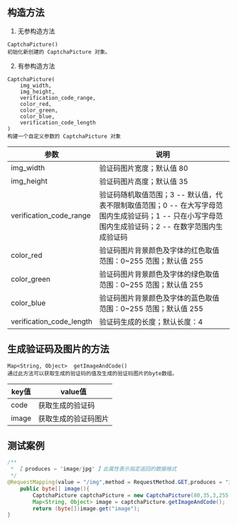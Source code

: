 ## 构造方法

1. 无参构造方法

```
CaptchaPicture()
初始化新创建的 CaptchaPicture 对象。
```

2. 有参构造方法

```
CaptchaPicture(
	img_width,
	img_height,
	verification_code_range,
	color_red,
	color_green,
	color_blue,
	verification_code_length
)
构建一个自定义参数的 CaptchaPicture 对象
```

| 参数                     | 说明                                                         |
| ------------------------ | ------------------------------------------------------------ |
| img_width                | 验证码图片宽度；默认值 80                                    |
| img_height               | 验证码图片高度；默认值 35                                    |
| verification_code_range  | 验证码随机取值范围；3 -- 默认值，代表不限制取值范围；0 -- 在大写字母范围内生成验证码；1 -- 只在小写字母范围内生成验证码；2 -- 在数字范围内生成验证码 |
| color_red                | 验证码图片背景颜色及字体的红色取值范围：0~255 范围；默认值 255 |
| color_green              | 验证码图片背景颜色及字体的绿色取值范围：0~255 范围；默认值 255 |
| color_blue               | 验证码图片背景颜色及字体的蓝色取值范围：0~255 范围；默认值 255 |
| verification_code_length | 验证码生成的长度；默认长度：4                                |



## 生成验证码及图片的方法

```
Map<String, Object>  getImageAndCode()
通过此方法可以获取生成的验证码的值及生成的验证码图片的byte数组。
```

| key值 | value值              |
| ----- | -------------------- |
| code  | 获取生成的验证码     |
| image | 获取生成的验证码图片 |



## 测试案例

```java
/**
 * 【 produces = "image/jpg" 】此属性表示指定返回的数据格式
 */
@RequestMapping(value = "/img",method = RequestMethod.GET,produces = "image/jpg")
    public byte[] image(){
        CaptchaPicture captchaPicture = new CaptchaPicture(80,35,3,255,255,255,4);
        Map<String, Object> image = captchaPicture.getImageAndCode();
        return (byte[])image.get("image");
}
```


